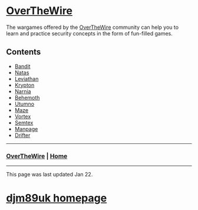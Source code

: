 # [OverTheWire](./overthewire.md)

The wargames offered by the [OverTheWire](https://overthewire.org/wargames/) community can help you to learn and practice security concepts in the form of fun-filled games.

## Contents
- [Bandit](./otw_bandit.md)
- [Natas](./otw_natas.md)
- [Leviathan](./otw_leviathan.md)
- [Krypton](./otw_krypton.md)
- [Narnia](./otw_narnia.md)
- [Behemoth](./otw_behemoth.md)
- [Utumno](./otw_utumno.md)
- [Maze](./otw_maze.md)
- [Vortex](./otw_vortex.md)
- [Semtex](./otw_semtex.md)
- [Manpage](./otw_manpage.md)
- [Drifter](./otw_drifter.md)

---

### [OverTheWire](./overthewire.md) | [Home](./index.md)

---

This page was last updated Jan 22.

# [djm89uk homepage](./index.md)
